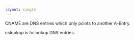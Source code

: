 ```yaml
---
layout: single
---
```


CNAME are DNS entries which only points to another A-Entry. 

nslookup is to lookup DNS entries.

